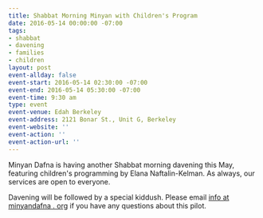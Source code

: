 ```yaml
---
title: Shabbat Morning Minyan with Children's Program
date: 2016-05-14 00:00:00 -07:00
tags:
- shabbat
- davening
- families
- children
layout: post
event-allday: false
event-start: 2016-05-14 02:30:00 -07:00
event-end: 2016-05-14 05:30:00 -07:00
event-time: 9:30 am
type: event
event-venue: Edah Berkeley
event-address: 2121 Bonar St., Unit G, Berkeley
event-website: ''
event-action: ''
event-action-url: ''
---
```


Minyan Dafna is having another Shabbat morning davening this May, featuring children's programming by Elana Naftalin-Kelman. As always, our services are open to everyone.

Davening will be followed by a special kiddush. Please email [info at minyandafna . org](mailto:info@minyandafna.org) if you have any questions about this pilot.